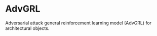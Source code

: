 # AdvGRL
Adversarial attack general reinforcement learning model (AdvGRL) for architectural objects.
